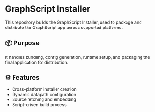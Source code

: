 # GraphScript Installer

This repository builds the GraphScript Installer, used to package and distribute the GraphScript app across supported platforms.

## 📦 Purpose

It handles bundling, config generation, runtime setup, and packaging the final application for distribution.

## ⚙️ Features
- Cross-platform installer creation
- Dynamic datapath configuration
- Source fetching and embedding
- Script-driven build process

